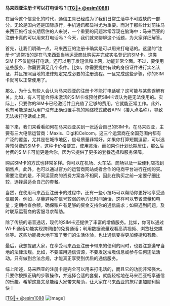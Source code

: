 **马来西亚注册卡可以打电话吗？[[TG💪+ @esim1088](https://t.me/s/esim1088)]**

在当今这个信息化的时代，通信工具已经成为了我们日常生活中不可或缺的一部分。无论是国内还是国际旅行，手机通讯都显得尤为重要。而对于那些计划前往马来西亚旅行或长期居住的人来说，一个重要的问题常常浮现在脑海中：马来西亚的注册卡真的可以用来打电话吗？今天，我们就来聊聊这个话题，为大家详细解答。

首先，让我们明确一点，马来西亚的注册卡确实是可以用来打电话的。这里的“注册卡”通常指的是在马来西亚当地运营商处购买并完成实名登记的SIM卡。这类SIM卡不仅能够打电话，还可以用于发短信和上网，功能非常全面。不过，要使用这些服务，你需要满足几个条件。比如，你需要提供有效的身份证件进行实名认证，并且按照当地的法律规定完成必要的注册流程。一旦完成这些步骤，你的SIM卡就可以正常使用了。

那么，为什么有些人会认为马来西亚的注册卡不能打电话呢？这可能与某些误解有关。比如，有人可能会将未激活的SIM卡或预付费SIM卡误认为是无法使用的。实际上，只要你的SIM卡已经激活并且充值了足够的费用，它就能正常工作。此外，也有可能是因为用户没有正确设置手机的网络模式或者APN（接入点名称），导致无法拨打电话或上网。

接下来，我们来看看如何在马来西亚买到一张适合自己的SIM卡。在马来西亚，主要有三大电信运营商：Maxis、Digi和Celcom。这三个运营商在全国范围内都有广泛的覆盖，尤其是在城市地区，信号质量非常好。如果你打算短期逗留，可以选择预付费的SIM卡，这种卡价格便宜，使用灵活。而如果你计划长期居住，那么后付费的SIM卡可能更适合你，因为它提供了更多的套餐选择和服务保障。

购买SIM卡的方式也非常多样。你可以在机场、火车站、商场以及一些便利店找到销售点。此外，也可以通过官方的运营商网站或者合作的电商平台进行在线购买。需要注意的是，不同运营商的资费方案各不相同，因此在购买之前一定要仔细比较，选择最适合自己的套餐。

当然，在使用马来西亚注册卡的过程中，还有一些小技巧可以帮助你更好地享受通信服务。例如，尽量避免在信号较弱的地方长时间通话，这样可以节省流量和电量；定期检查余额，确保账户有足够的资金支持你的通信需求；如果遇到问题，及时联系运营商的客服寻求帮助。

除了传统的语音通话，现代的SIM卡还提供了丰富的增值服务。比如，你可以通过Wi-Fi通话功能实现跨网络的免费通话；利用数据流量观看高清视频、浏览社交媒体等。这些功能极大地丰富了我们的生活体验，也让通信变得更加便捷和有趣。

最后，我想提醒大家，在享受马来西亚注册卡带来的便利的同时，也要注意遵守当地的法律法规。比如，不要滥用通信资源，不要发送垃圾信息或参与任何违法活动。只有做到合法合规，才能真正享受到优质的通信服务。

综上所述，马来西亚的注册卡是完全可以用来打电话的，而且它的功能非常强大。只要你按照正确的步骤操作，并选择合适的套餐，就能轻松地在马来西亚畅享通信的乐趣。希望这篇文章能给大家带来帮助，让大家在马来西亚的旅程更加顺利愉快！

[[TG💪+ @esim1088](https://t.me/s/esim1088) ![Image](https://i.postimg.cc/4NQfJmqS/Snipaste-2025-05-13-00-14-12.png)]